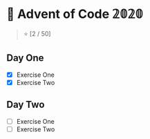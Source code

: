 # 🎄 Advent of Code 𝟚𝟘𝟚𝟘

> ⭐ [2 / 50]

## Day One

- [x] Exercise One
- [x] Exercise Two

## Day Two

- [ ] Exercise One
- [ ] Exercise Two
